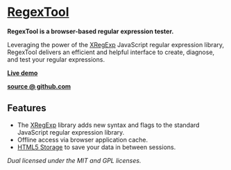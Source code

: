 # [RegexTool][demo]

**RegexTool is a browser-based regular expression tester.**

Leveraging the power of the [XRegExp][] JavaScript regular expression library,
RegexTool delivers an efficient and helpful interface to create, diagnose, and
test your regular expressions.

**[Live demo][demo]**

**[source @ github.com][source]**

## Features

* The [XRegExp][] library adds new syntax and flags to the standard JavaScript
  regular expression library.
* Offline access via browser application cache.
* [HTML5 Storage](http://www.html5rocks.com/en/features/storage) to save your
  data in between sessions.

*Dual licensed under the MIT and GPL licenses.*

[XRegExp]: http://xregexp.com
[demo]: http://wafflesnatcha.github.com/RegexTool
[source]: http://github.com/wafflesnatcha/RegexTool
